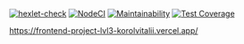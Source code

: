 [![hexlet-check](https://github.com/korolvitalii/frontend-project-lvl3_RSS_Reader/actions/workflows/hexlet-check.yml/badge.svg)](https://github.com/korolvitalii/frontend-project-lvl3_RSS_Reader/actions/workflows/hexlet-check.yml)
[![NodeCI](https://github.com/korolvitalii/frontend-project-lvl3_RSS_Reader/actions/workflows/superlinter.yml/badge.svg)](https://github.com/korolvitalii/frontend-project-lvl3_RSS_Reader/actions/workflows/superlinter.yml)
[![Maintainability](https://api.codeclimate.com/v1/badges/6187240a218acbebd7f7/maintainability)](https://codeclimate.com/github/korolvitalii/frontend-project-lvl3_RSS_Reader/maintainability)
[![Test Coverage](https://api.codeclimate.com/v1/badges/6187240a218acbebd7f7/test_coverage)](https://codeclimate.com/github/korolvitalii/frontend-project-lvl3_RSS_Reader/test_coverage)

https://frontend-project-lvl3-korolvitalii.vercel.app/